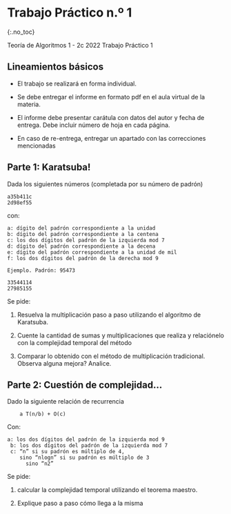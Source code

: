 Trabajo Práctico n.º 1
======================
{:.no_toc}

Teoría de Algoritmos 1 - 2c 2022
Trabajo Práctico 1

## Lineamientos básicos

- El trabajo se realizará en forma individual.

- Se debe entregar el informe en formato pdf en el aula virtual de la materia.

- El informe debe presentar carátula con datos del autor y fecha de entrega. Debe incluir número de hoja en cada página.

- En caso de re-entrega, entregar un apartado con las correcciones mencionadas

## Parte 1: Karatsuba!

Dada los siguientes números (completada por su número de padrón) 

	a35b411c 
	2d98ef55

con: 

	a: dígito del padrón correspondiente a la unidad
	b: dígito del padrón correspondiente a la centena
	c: los dos dígitos del padrón de la izquierda mod 7
	d: dígito del padrón correspondiente a la decena
	e: dígito del padrón correspondiente a la unidad de mil
	f: los dos dígitos del padrón de la derecha mod 9

	Ejemplo. Padrón: 95473
	
	33544114
	27985155


Se pide:

1. Resuelva la multiplicación paso a paso utilizando el algoritmo de Karatsuba.

1. Cuente la cantidad de sumas y multiplicaciones que realiza y relaciónelo con la complejidad temporal del método

1. Comparar lo obtenido con el método de multiplicación tradicional. Observa alguna mejora? Analice.

## Parte 2: Cuestión de complejidad...

Dado la siguiente relación de recurrencia 

        a T(n/b) + O(c)

Con:

    a: los dos dígitos del padrón de la izquierda mod 9
	 b: los dos dígitos del padrón de la izquierda mod 7
	 c: “n” si su padrón es múltiplo de 4, 
        sino “nlogn” si su padrón es múltiplo de 3
    	  sino “n2”  

Se pide:

1. calcular la complejidad temporal utilizando el teorema maestro. 

1. Explique paso a paso cómo llega a la misma

